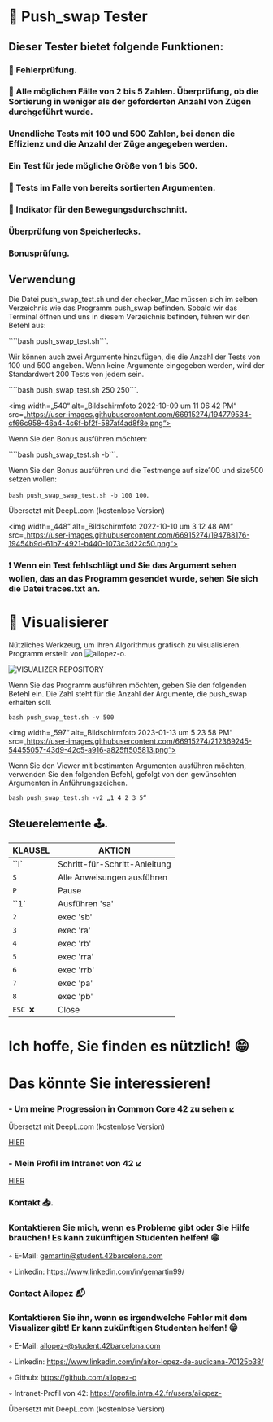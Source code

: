 # 🔢 Push_swap Tester

## Dieser Tester bietet folgende Funktionen:

### 🔹 Fehlerprüfung.

### 🔹 Alle möglichen Fälle von 2 bis 5 Zahlen. Überprüfung, ob die Sortierung in weniger als der geforderten Anzahl von Zügen durchgeführt wurde.

### Unendliche Tests mit 100 und 500 Zahlen, bei denen die Effizienz und die Anzahl der Züge angegeben werden.

### Ein Test für jede mögliche Größe von 1 bis 500.

### 🔹 Tests im Falle von bereits sortierten Argumenten.

### 🔹 Indikator für den Bewegungsdurchschnitt.

### Überprüfung von Speicherlecks.

### Bonusprüfung.

## Verwendung

Die Datei push_swap_test.sh und der checker_Mac müssen sich im selben Verzeichnis wie das Programm push_swap befinden. Sobald wir das Terminal öffnen und uns in diesem Verzeichnis befinden, führen wir den Befehl aus: 

````bash push_swap_test.sh```. 

Wir können auch zwei Argumente hinzufügen, die die Anzahl der Tests von 100 und 500 angeben. Wenn keine Argumente eingegeben werden, wird der Standardwert 200 Tests von jedem sein. 

````bash push_swap_test.sh 250 250```. 

<img width=„540“ alt=„Bildschirmfoto 2022-10-09 um 11 06 42 PM“ src=„https://user-images.githubusercontent.com/66915274/194779534-cf66c958-46a4-4c6f-bf2f-587af4ad8f8e.png“>

Wenn Sie den Bonus ausführen möchten:

````bash push_swap_test.sh -b```.

Wenn Sie den Bonus ausführen und die Testmenge auf size100 und size500 setzen wollen:

````bash push_swap_swap_test.sh -b 100 100````.

Übersetzt mit DeepL.com (kostenlose Version)

<img width=„448“ alt=„Bildschirmfoto 2022-10-10 um 3 12 48 AM“ src=„https://user-images.githubusercontent.com/66915274/194788176-19454b9d-61b7-4921-b440-1073c3d22c50.png“>

### ❗️ Wenn ein Test fehlschlägt und Sie das Argument sehen wollen, das an das Programm gesendet wurde, sehen Sie sich die Datei traces.txt an.

# 👀 Visualisierer 

Nützliches Werkzeug, um Ihren Algorithmus grafisch zu visualisieren. Programm erstellt von ![ailopez-o](https://github.com/ailopez-o).

![VISUALIZER REPOSITORY](https://github.com/ailopez-o/42Barcelona-PushSwap-ProChecker)

Wenn Sie das Programm ausführen möchten, geben Sie den folgenden Befehl ein. Die Zahl steht für die Anzahl der Argumente, die push_swap erhalten soll.

````bash push_swap_test.sh -v 500````

<img width=„597“ alt=„Bildschirmfoto 2023-01-13 um 5 23 58 PM“ src=„https://user-images.githubusercontent.com/66915274/212369245-54455057-43d9-42c5-a916-a825ff505813.png“>

Wenn Sie den Viewer mit bestimmten Argumenten ausführen möchten, verwenden Sie den folgenden Befehl, gefolgt von den gewünschten Argumenten in Anführungszeichen.

````bash push_swap_test.sh -v2 „1 4 2 3 5“````

## Steuerelemente 🕹.

|KLAUSEL|AKTION|
|---|---|
|``I`| Schritt-für-Schritt-Anleitung|
|`S`| Alle Anweisungen ausführen
|`P`| Pause |
|``1`| Ausführen 'sa'|
|`2`| exec 'sb'|
|`3`| exec 'ra'|| |`4`| exec 'sb'|| Pause
|`4`| exec 'rb'| |
|`5`| exec 'rra'||
|`6`| exec 'rrb'|| |`6`| exec 'rrb'| |`6`| exec 'rrb'||
|`7`| exec 'pa'|
|`8`| exec 'pb'|
|`ESC ❌`|Close|

# Ich hoffe, Sie finden es nützlich! 😁

# Das könnte Sie interessieren!

### - Um meine Progression in Common Core 42 zu sehen ↙️

Übersetzt mit DeepL.com (kostenlose Version)

[HIER](https://github.com/gemartin99/42cursus)

### - Mein Profil im Intranet von 42 ↙️
[HIER](https://profile.intra.42.fr/users/gemartin)

### Kontakt 📥.

### Kontaktieren Sie mich, wenn es Probleme gibt oder Sie Hilfe brauchen! Es kann zukünftigen Studenten helfen! 😁

◦ E-Mail: gemartin@student.42barcelona.com

◦ Linkedin: https://www.linkedin.com/in/gemartin99/

### Contact Ailopez 📬

### Kontaktieren Sie ihn, wenn es irgendwelche Fehler mit dem Visualizer gibt! Er kann zukünftigen Studenten helfen! 😁

◦ E-Mail: ailopez-@student.42barcelona.com

◦ Linkedin: https://www.linkedin.com/in/aitor-lopez-de-audicana-70125b38/

◦ Github: https://github.com/ailopez-o

◦ Intranet-Profil von 42: https://profile.intra.42.fr/users/ailopez-

Übersetzt mit DeepL.com (kostenlose Version)
